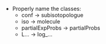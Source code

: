 * Properly name the classes:
	* conf -> subisotopologue
	* iso  -> molecule
	* partialExpProbs -> partialProbs
	* L... -> log_...